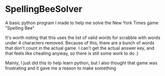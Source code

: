 # SpellingBeeSolver
A basic python program I made to help me solve the New York Times game "Spelling Bee"

It's worth noting that this uses the list of valid words for scrabble with words under 4 characters removed. 
Because of this, there are a bunch of words that don't count in the actual game. I can't get the actual answer key,
and that feels like cheating anyway, so there is still some work to do :)

Mainly, I just did this to help learn python, but I also thought that game was frustrating and it gave me a
reason to make something

